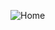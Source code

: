 ![Home](https://user-images.githubusercontent.com/5750408/233376434-ba275435-4e06-490c-bd4a-a6e149e80927.png)
